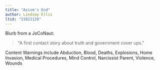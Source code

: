 ```yaml
---
title: "Axiom's End"
author: Lindsay Ellis
ltid: "23821128"
---
```


Blurb from a JoCoNaut:

> "A first contact story about truth and government cover ups."

Content Warnings include Abduction, Blood, Deaths, Explosions, Home Invasion,
Medical Procedures, Mind Control, Narcissist Parent, Violence, Wounds
